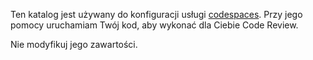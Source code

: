 Ten katalog jest używany do konfiguracji usługi [codespaces](https://github.com/features/codespaces).
Przy jego pomocy uruchamiam Twój kod, aby wykonać dla Ciebie Code Review.

Nie modyfikuj jego zawartości.
